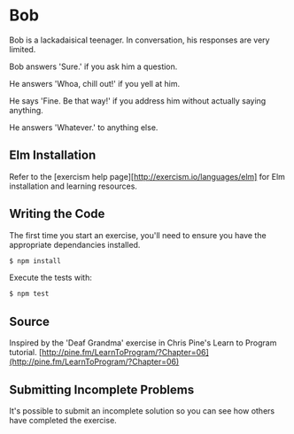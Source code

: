 # Bob

Bob is a lackadaisical teenager. In conversation, his responses are very limited.

Bob answers 'Sure.' if you ask him a question.

He answers 'Whoa, chill out!' if you yell at him.

He says 'Fine. Be that way!' if you address him without actually saying
anything.

He answers 'Whatever.' to anything else.

## Elm Installation

Refer to the [exercism help page][http://exercism.io/languages/elm] for Elm installation and learning
resources.

## Writing the Code

The first time you start an exercise, you'll need to ensure you have the appropriate dependancies installed.

```bash
$ npm install
```

Execute the tests with:

```bash
$ npm test
```

## Source

Inspired by the 'Deaf Grandma' exercise in Chris Pine's Learn to Program tutorial. [http://pine.fm/LearnToProgram/?Chapter=06](http://pine.fm/LearnToProgram/?Chapter=06)

## Submitting Incomplete Problems
It's possible to submit an incomplete solution so you can see how others have completed the exercise.

